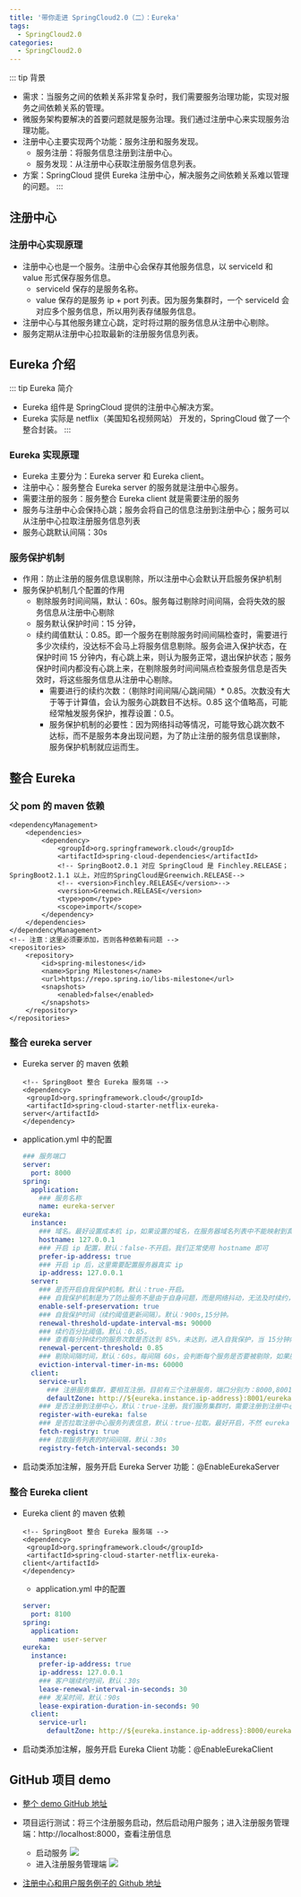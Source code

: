 ```yaml
---
title: '带你走进 SpringCloud2.0（二）：Eureka'
tags:
  - SpringCloud2.0
categories:
  - SpringCloud2.0
---
```


::: tip 背景
* 需求：当服务之间的依赖关系非常复杂时，我们需要服务治理功能，实现对服务之间依赖关系的管理。
* 微服务架构要解决的首要问题就是服务治理。我们通过注册中心来实现服务治理功能。
* 注册中心主要实现两个功能：服务注册和服务发现。
  * 服务注册：将服务信息注册到注册中心。
  * 服务发现：从注册中心获取注册服务信息列表。
* 方案：SpringCloud 提供 Eureka 注册中心，解决服务之间依赖关系难以管理的问题。
:::

## 注册中心

### 注册中心实现原理
* 注册中心也是一个服务。注册中心会保存其他服务信息，以 serviceId 和 value 形式保存服务信息。
  * serviceId 保存的是服务名称。
  * value 保存的是服务 ip + port  列表。因为服务集群时，一个 serviceId 会对应多个服务信息，所以用列表存储服务信息。
* 注册中心与其他服务建立心跳，定时将过期的服务信息从注册中心剔除。
* 服务定期从注册中心拉取最新的注册服务信息列表。

## Eureka 介绍

::: tip Eureka 简介
* Eureka 组件是 SpringCloud 提供的注册中心解决方案。
* Eureka 实际是 netflix（美国知名视频网站） 开发的，SpringCloud 做了一个整合封装。
:::

### Eureka 实现原理
* Eureka 主要分为：Eureka server 和 Eureka client。
* 注册中心：服务整合 Eureka server 的服务就是注册中心服务。
* 需要注册的服务：服务整合 Eureka client 就是需要注册的服务
* 服务与注册中心会保持心跳；服务会将自己的信息注册到注册中心；服务可以从注册中心拉取注册服务信息列表
* 服务心跳默认间隔：30s

### 服务保护机制
* 作用：防止注册的服务信息误剔除，所以注册中心会默认开启服务保护机制
* 服务保护机制几个配置的作用
  * 剔除服务时间间隔，默认：60s。服务每过剔除时间间隔，会将失效的服务信息从注册中心剔除
  * 服务默认保护时间：15 分钟，
  * 续约阈值默认：0.85。即一个服务在剔除服务时间间隔检查时，需要进行多少次续约，没达标不会马上将服务信息剔除。服务会进入保护状态，在保护时间 15 分钟内，有心跳上来，则认为服务正常，退出保护状态；服务保护时间内都没有心跳上来，在剔除服务时间间隔点检查服务信息是否失效时，将这些服务信息从注册中心剔除。
    * 需要进行的续约次数：（剔除时间间隔/心跳间隔）* 0.85。次数没有大于等于计算值，会认为服务心跳数目不达标。0.85 这个值略高，可能经常触发服务保护，推荐设置：0.5。
    * 服务保护机制的必要性：因为网络抖动等情况，可能导致心跳次数不达标，而不是服务本身出现问题，为了防止注册的服务信息误删除，服务保护机制就应运而生。

## 整合 Eureka

### 父 pom 的 maven 依赖
  ``` maven
  <dependencyManagement>
      <dependencies>
          <dependency>
              <groupId>org.springframework.cloud</groupId>
              <artifactId>spring-cloud-dependencies</artifactId>
              <!-- SpringBoot2.0.1 对应 SpringCloud 是 Finchley.RELEASE；SpringBoot2.1.1 以上，对应的SpringCloud是Greenwich.RELEASE-->
              <!-- <version>Finchley.RELEASE</version>-->
              <version>Greenwich.RELEASE</version>
              <type>pom</type>
              <scope>import</scope>
          </dependency>
      </dependencies>
  </dependencyManagement>
  <!-- 注意：这里必须要添加，否则各种依赖有问题 -->
  <repositories>
      <repository>
          <id>spring-milestones</id>
          <name>Spring Milestones</name>
          <url>https://repo.spring.io/libs-milestone</url>
          <snapshots>
              <enabled>false</enabled>
          </snapshots>
      </repository>
  </repositories>
  ```
### 整合 eureka server
* Eureka server 的 maven 依赖
   ```maven
  <!-- SpringBoot 整合 Eureka 服务端 -->
  <dependency>
    <groupId>org.springframework.cloud</groupId>
    <artifactId>spring-cloud-starter-netflix-eureka-server</artifactId>
  </dependency>
   ```
* application.yml 中的配置
  ```.yml
  ### 服务端口
  server:
    port: 8000
  spring:
    application:
      ### 服务名称
      name: eureka-server
  eureka:
    instance:
      ### 域名。最好设置成本机 ip，如果设置的域名，在服务器域名列表中不能映射到真实 ip，会导致通信异常
      hostname: 127.0.0.1
      ### 开启 ip 配置，默认：false-不开启。我们正常使用 hostname 即可
      prefer-ip-address: true
      ### 开启 ip 后，这里需要配置服务器真实 ip
      ip-address: 127.0.0.1
    server:
      ### 是否开启自我保护机制。默认：true-开启。
      ### 自我保护机制是为了防止服务不是由于自身问题，而是网络抖动，无法及时续约，导致服务信息被误剔除的问题
      enable-self-preservation: true
      ### 自我保护时间（续约阈值更新间隔）。默认：900s,15分钟。
      renewal-threshold-update-interval-ms: 90000
      ### 续约百分比阈值。默认：0.85。
      ### 查看每分钟续约的服务次数是否达到 85%，未达到，进入自我保护，当 15分钟内有服务续约则不剔除服务，否则剔除服务
      renewal-percent-threshold: 0.85
      ### 剔除间隔时间，默认：60s。每间隔 60s，会判断每个服务是否要被剔除，如果服务超过服务保护时间还没续约，就剔除
      eviction-interval-timer-in-ms: 60000
    client:
      service-url:
        ### 注册服务集群，要相互注册。目前有三个注册服务，端口分别为：8000,8001,8002，我们服务需要注册到其他注册中心上
        defaultZone: http://${eureka.instance.ip-address}:8001/eureka/, http://${eureka.instance.ip-address}:8002/eureka/
      ### 是否注册到注册中心，默认：true-注册。我们服务集群时，需要注册到注册中心；单独一个注册中心，不推荐注册到注册中心
      register-with-eureka: false
      ### 是否拉取注册中心服务列表信息，默认：true-拉取。最好开启，不然 eureka 网页端，看不到任何服务的信息
      fetch-registry: true
      ### 拉取服务列表的时间间隔，默认：30s
      registry-fetch-interval-seconds: 30
  ```
* 启动类添加注解，服务开启 Eureka Server 功能：@EnableEurekaServer

### 整合 Eureka client
* Eureka client 的 maven 依赖
   ```maven
  <!-- SpringBoot 整合 Eureka 服务端 -->
  <dependency>
    <groupId>org.springframework.cloud</groupId>
    <artifactId>spring-cloud-starter-netflix-eureka-client</artifactId>
  </dependency>
   ```
  * application.yml 中的配置
  ```.yml
  server:
    port: 8100
  spring:
    application:
      name: user-server
  eureka:
    instance:
      prefer-ip-address: true
      ip-address: 127.0.0.1
      ### 客户端续约时间，默认：30s
      lease-renewal-interval-in-seconds: 30
      ### 发呆时间，默认：90s
      lease-expiration-duration-in-seconds: 90
    client:
      service-url:
        defaultZone: http://${eureka.instance.ip-address}:8000/eureka/,http://${eureka.instance.ip-address}:8001/eureka/,http://${eureka.instance.ip-address}:8001/eureka/
  ```
* 启动类添加注解，服务开启 Eureka Client 功能：@EnableEurekaClient

## GitHub 项目 demo

* [整个 demo GitHub 地址](https://github.com/ChenFengHub/springcloud-demo )

* 项目运行测试：将三个注册服务启动，然后启动用户服务；进入注册服务管理端：http://localhost:8000，查看注册信息
  * 启动服务
  ![](./image/eureka-start.png)
  * 进入注册服务管理端
  ![](./image/eureka-manager.png)
* [注册中心和用户服务例子的 Github 地址](https://github.com/ChenFengHub/springcloud-demo/tree/master/eureka-demo)
